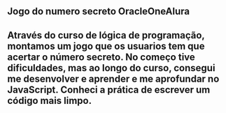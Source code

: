 <h2>Jogo do numero secreto OracleOneAlura<h2>

Através do curso de lógica de programação, montamos um jogo que os usuarios tem que acertar o número secreto. No começo tive dificuldades, mas ao longo do curso, consegui me desenvolver e aprender e me aprofundar no JavaScript.
Conheci a prática de escrever um código mais limpo.
